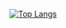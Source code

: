 [![Top Langs](https://github-readme-stats.vercel.app/api/top-langs/?username=pltnv&layout=compact&theme=vision-friendly-dark)](https://github.com/anuraghazra/github-readme-stats)



<!--
**pltnv/pltnv** is a ✨ _special_ ✨ repository because its `README.md` (this file) appears on your GitHub profile.

